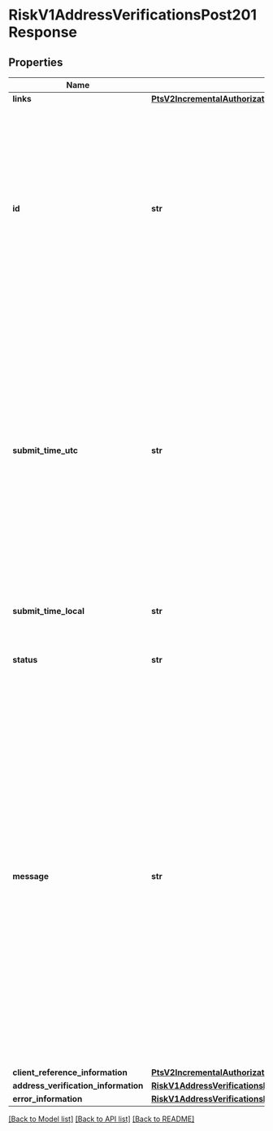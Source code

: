 # RiskV1AddressVerificationsPost201Response

## Properties
Name | Type | Description | Notes
------------ | ------------- | ------------- | -------------
**links** | [**PtsV2IncrementalAuthorizationPatch201ResponseLinks**](PtsV2IncrementalAuthorizationPatch201ResponseLinks.md) |  | [optional] 
**id** | **str** | An unique identification number to identify the submitted request. It is also appended to the endpoint of the resource.  On incremental authorizations, this value with be the same as the identification number returned in the original authorization response.  #### PIN debit Returned for all PIN debit services.  | [optional] 
**submit_time_utc** | **str** | Time of request in UTC. Format: &#x60;YYYY-MM-DDThh:mm:ssZ&#x60; **Example** &#x60;2016-08-11T22:47:57Z&#x60; equals August 11, 2016, at 22:47:57 (10:47:57 p.m.). The &#x60;T&#x60; separates the date and the time. The &#x60;Z&#x60; indicates UTC.  Returned by authorization service.  #### PIN debit Time when the PIN debit credit, PIN debit purchase or PIN debit reversal was requested.  Returned by PIN debit credit, PIN debit purchase or PIN debit reversal.  | [optional] 
**submit_time_local** | **str** | Time that the transaction was submitted in local time. | [optional] 
**status** | **str** | The status for the call can be: - COMPLETED - INVALID_REQUEST - DECLINED  | [optional] 
**message** | **str** | The message describing the reason of the status. Value can be   - Apartment number missing or not found.   - Insufficient address information.   - House/Box number not found on street.   - Multiple address matches were found.   - P.O. Box identifier not found or out of range.   - Route service identifier not found or out of range.   - Street name not found in Postal code.   - Postal code not found in database.   - Unable to verify or correct address.   - Multiple addres matches were found (international)   - Address match not found (no reason given)   - Unsupported character set  | [optional] 
**client_reference_information** | [**PtsV2IncrementalAuthorizationPatch201ResponseClientReferenceInformation**](PtsV2IncrementalAuthorizationPatch201ResponseClientReferenceInformation.md) |  | [optional] 
**address_verification_information** | [**RiskV1AddressVerificationsPost201ResponseAddressVerificationInformation**](RiskV1AddressVerificationsPost201ResponseAddressVerificationInformation.md) |  | [optional] 
**error_information** | [**RiskV1AddressVerificationsPost201ResponseErrorInformation**](RiskV1AddressVerificationsPost201ResponseErrorInformation.md) |  | [optional] 

[[Back to Model list]](../README.md#documentation-for-models) [[Back to API list]](../README.md#documentation-for-api-endpoints) [[Back to README]](../README.md)


